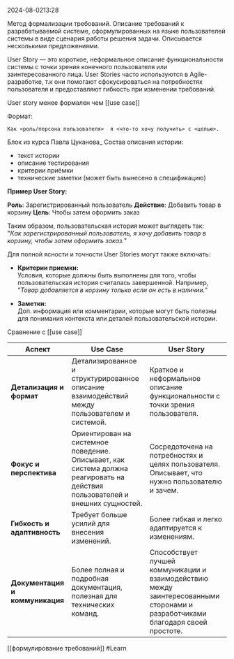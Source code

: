 
 2024-08-0213:28

Метод формализации требований.
Описание требований к разрабатываемой системе, сформулированных на языке пользователей системы в виде сценария работы решения задачи. Описывается несколькими предложениями.

User Story — это короткое, неформальное описание функциональности системы с точки зрения конечного пользователя или заинтересованного лица. User Stories часто используются в Agile-разработке, т.к они помогают сфокусироваться на потребностях пользователя и предоставляют гибкость при изменении требований.

User story менее формален чем [[use case]]

Формат:

	Как <роль/персона пользователя>  я <что-то хочу получить> с <целью>.

Блок из курса Павла Цуканова_
Состав описания истории:
- текст истории
- описание тестирования
- критерии приёмки
- технические заметки (может быть вынесено в спецификацию)

**Пример User Story:**

**Роль**: Зарегистрированный пользователь
**Действие**: Добавить товар в корзину
**Цель**: Чтобы затем оформить заказ

Таким образом, пользовательская история может выглядеть так:  
"_Как зарегистрированный пользователь, я хочу добавить товар в корзину, чтобы затем оформить заказ._"

Для полной ясности и точности User Stories могут также включать:

- **Критерии приемки:**  
    Условия, которые должны быть выполнены для того, чтобы пользовательская история считалась завершенной. Например, "_Товар добавляется в корзину только если он есть в наличии._"
    
- **Заметки:**  
    Доп. информация или комментарии, которые могут быть полезны для понимания контекста или деталей пользовательской истории.

Сравнение с [[use case]]

| **Аспект**                      | **Use Case**                                                                                                                  | **User Story**                                                                                                                 |
| ------------------------------- | ----------------------------------------------------------------------------------------------------------------------------- | ------------------------------------------------------------------------------------------------------------------------------ |
| **Детализация и формат**        | Детализированное и структурированное описание взаимодействий между пользователем и системой.                                  | Краткое и неформальное описание функциональности с точки зрения пользователя.                                                  |
| **Фокус и перспектива**         | Ориентирован на системное поведение. Описывает, как система должна реагировать на действия пользователей и внешних сущностей. | Сосредоточена на потребностях и целях пользователя. Описывает, что нужно пользователю и зачем.                                 |
| **Гибкость и адаптивность**     | Требует больше усилий для внесения изменений.                                                                                 | Более гибкая и легко адаптируется к изменениям.                                                                                |
| **Документация и коммуникация** | Более полная и подробная документация, полезная для технических команд.                                                       | Способствует лучшей коммуникации и взаимодействию между заинтересованными сторонами и разработчиками благодаря своей простоте. |

[[формулирование требований]]
#Learn